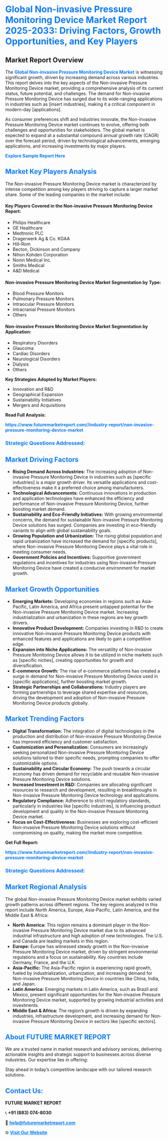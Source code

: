 <h1 style="color: #007BFF;">Global Non-invasive Pressure Monitoring Device Market Report 2025-2033: Driving Factors, Growth Opportunities, and Key Players</h1>

<section id="overview">
<h2>Market Report Overview</h2>
<p>The <a href="https://www.futuremarketreport.com//industry-report/non-invasive-pressure-monitoring-device-market" style="color: #007BFF; text-decoration: none;"><strong>Global Non-invasive Pressure Monitoring Device Market</strong></a> is witnessing significant growth, driven by increasing demand across various industries. This report delves into the key aspects of the Non-invasive Pressure Monitoring Device market, providing a comprehensive analysis of its current status, future potential, and challenges. The demand for Non-invasive Pressure Monitoring Device has surged due to its wide-ranging applications in industries such as [insert industries], making it a critical component in modern-day [applications].</p>
<p>As consumer preferences shift and industries innovate, the Non-invasive Pressure Monitoring Device market continues to evolve, offering both challenges and opportunities for stakeholders. The global market is expected to expand at a substantial compound annual growth rate (CAGR) over the forecast period, driven by technological advancements, emerging applications, and increasing investments by major players.</p>
</section>

<section id="overview">
<p><a href="https://www.futuremarketreport.com//request-sample/reportId=54041" style="color: #007BFF; text-decoration: none;"><strong>Explore Sample Report Here</strong></a></p>
</section>

<section id="key-players">
<h2 style="color: #007BFF;">Market Key Players Analysis</h2>
<p>The Non-invasive Pressure Monitoring Device market is characterized by intense competition among key players striving to capture a larger market share. Some of the leading companies in the market include:</p>
<h4>Key Players Covered in the Non-invasive Pressure Monitoring Device Report:</h4>
<ul><li>Philips Healthcare</li><li>GE Healthcare</li><li>Medtronic PLC</li><li>Dragerwerk Ag &amp; Co. KGAA</li><li>Hill-Rom</li><li>Becton, Dickinson and Company</li><li>Nihon Kohden Corporation</li><li>Nonin Medical Inc.</li><li>Smiths Medical</li><li>A&amp;D Medical</li></ul>
<h4>Non-invasive Pressure Monitoring Device Market Segmentation by Type:</h4>
<ul><li>Blood Pressure Monitors</li><li>Pulmonary Pressure Monitors</li><li>Intraocular Pressure Monitors</li><li>Intracranial Pressure Monitors</li><li>Others</li></ul>

<h4>Non-invasive Pressure Monitoring Device Market Segmentation by Application:</h4>
<ul><li>Respiratory Disorders</li><li>Glaucoma</li><li>Cardiac Disorders</li><li>Neurological Disorders</li><li>Dialysis</li><li>Others</li></ul>
<p><strong>Key Strategies Adopted by Market Players:</strong></p>
<ul>
<li>Innovation and R&D</li>
<li>Geographical Expansion</li>
<li>Sustainability Initiatives</li>
<li>Mergers and Acquisitions</li>
</ul>
</section>

<section>
<p><strong>Read Full Analysis: </strong></p><a href="https://www.futuremarketreport.com//industry-report/non-invasive-pressure-monitoring-device-market" style="color: #007BFF; text-decoration: none;"><strong>https://www.futuremarketreport.com//industry-report/non-invasive-pressure-monitoring-device-market</strong></a>
<h3 style="color: #007BFF;">Strategic Questions Addressed:</h3>
</section>

<section id="driving-factors">
<h2 style="color: #007BFF;">Market Driving Factors</h2>
<ul>
<li><strong>Rising Demand Across Industries:</strong> The increasing adoption of Non-invasive Pressure Monitoring Device in industries such as [specific industries] is a major growth driver. Its versatile applications and cost-effectiveness make it a preferred choice among manufacturers.</li>
<li><strong>Technological Advancements:</strong> Continuous innovations in production and application technologies have enhanced the efficiency and performance of Non-invasive Pressure Monitoring Device, further boosting market demand.</li>
<li><strong>Sustainability and Eco-Friendly Initiatives:</strong> With growing environmental concerns, the demand for sustainable Non-invasive Pressure Monitoring Device solutions has surged. Companies are investing in eco-friendly variants to align with global sustainability goals.</li>
<li><strong>Growing Population and Urbanization:</strong> The rising global population and rapid urbanization have increased the demand for [specific products], where Non-invasive Pressure Monitoring Device plays a vital role in meeting consumer needs.</li>
<li><strong>Government Policies and Incentives:</strong> Supportive government regulations and incentives for industries using Non-invasive Pressure Monitoring Device have created a conducive environment for market growth.</li>
</ul>
</section>

<section id="growth-opportunities">
<h2 style="color: #007BFF;">Market Growth Opportunities</h2>
<ul>
<li><strong>Emerging Markets:</strong> Developing economies in regions such as Asia-Pacific, Latin America, and Africa present untapped potential for the Non-invasive Pressure Monitoring Device market. Increasing industrialization and urbanization in these regions are key growth drivers.</li>
<li><strong>Innovative Product Development:</strong> Companies investing in R&D to create innovative Non-invasive Pressure Monitoring Device products with enhanced features and applications are likely to gain a competitive edge.</li>
<li><strong>Expansion into Niche Applications:</strong> The versatility of Non-invasive Pressure Monitoring Device allows it to be utilized in niche markets such as [specific niches], creating opportunities for growth and diversification.</li>
<li><strong>E-commerce Growth:</strong> The rise of e-commerce platforms has created a surge in demand for Non-invasive Pressure Monitoring Device used in [specific applications], further boosting market growth.</li>
<li><strong>Strategic Partnerships and Collaborations:</strong> Industry players are forming partnerships to leverage shared expertise and resources, driving the development and adoption of Non-invasive Pressure Monitoring Device products globally.</li>
</ul>
</section>

<section id="trending-factors">
<h2 style="color: #007BFF;">Market Trending Factors</h2>
<ul>
<li><strong>Digital Transformation:</strong> The integration of digital technologies in the production and distribution of Non-invasive Pressure Monitoring Device has improved efficiency and customer satisfaction.</li>
<li><strong>Customization and Personalization:</strong> Consumers are increasingly seeking personalized Non-invasive Pressure Monitoring Device solutions tailored to their specific needs, prompting companies to offer customizable options.</li>
<li><strong>Sustainability and Circular Economy:</strong> The push towards a circular economy has driven demand for recyclable and reusable Non-invasive Pressure Monitoring Device solutions.</li>
<li><strong>Increased Investment in R&D:</strong> Companies are allocating significant resources to research and development, resulting in breakthroughs in Non-invasive Pressure Monitoring Device technology and applications.</li>
<li><strong>Regulatory Compliance:</strong> Adherence to strict regulatory standards, particularly in industries like [specific industries], is influencing product development and quality in the Non-invasive Pressure Monitoring Device market.</li>
<li><strong>Focus on Cost-Effectiveness:</strong> Businesses are exploring cost-efficient Non-invasive Pressure Monitoring Device solutions without compromising on quality, making the market more competitive.</li>
</ul>
</section>

<section>
<p><strong>Get Full Report: </strong></p><a href="https://www.futuremarketreport.com//industry-report/non-invasive-pressure-monitoring-device-market" style="color: #007BFF; text-decoration: none;"><strong>https://www.futuremarketreport.com//industry-report/non-invasive-pressure-monitoring-device-market</strong></a>
<h3 style="color: #007BFF;">Strategic Questions Addressed:</h3>
</section>


<section id="regional-analysis">
<h2 style="color: #007BFF;">Market Regional Analysis</h2>
<p>The global Non-invasive Pressure Monitoring Device market exhibits varied growth patterns across different regions. The key regions analyzed in this report include North America, Europe, Asia-Pacific, Latin America, and the Middle East & Africa:</p>
<ul>
<li><strong>North America:</strong> This region remains a dominant player in the Non-invasive Pressure Monitoring Device market due to its advanced industrial infrastructure and high adoption of new technologies. The U.S. and Canada are leading markets in this region.</li>
<li><strong>Europe:</strong> Europe has witnessed steady growth in the Non-invasive Pressure Monitoring Device market, driven by stringent environmental regulations and a focus on sustainability. Key countries include Germany, France, and the U.K.</li>
<li><strong>Asia-Pacific:</strong> The Asia-Pacific region is experiencing rapid growth, fueled by industrialization, urbanization, and increasing demand for Non-invasive Pressure Monitoring Device in countries like China, India, and Japan.</li>
<li><strong>Latin America:</strong> Emerging markets in Latin America, such as Brazil and Mexico, present significant opportunities for the Non-invasive Pressure Monitoring Device market, supported by growing industrial activities and investments.</li>
<li><strong>Middle East & Africa:</strong> The region’s growth is driven by expanding industries, infrastructure development, and increasing demand for Non-invasive Pressure Monitoring Device in sectors like [specific sectors].</li>
</ul>
</section>

<footer>
<h2 style="color: #007BFF;">About FUTURE MARKET REPORT</h2>
<p>We are a trusted name in market research and advisory services, delivering actionable insights and strategic support to businesses across diverse industries. Our expertise lies in offering:</p>

<p>Stay ahead in today’s competitive landscape with our tailored research solutions.</p>

<h2 style="color: #007BFF;">Contact Us:</h2>
<p><strong>FUTURE MARKET REPORT</strong></p>
<p>📞 <strong>+91 (883) 074-8030</strong></p>
<p>📧 <strong><a href="mailto:help@futuremarketreport.com" style="color: #007BFF;">help@futuremarketreport.com</a></strong></p>
<p>🌐 <strong><a href="https://www.futuremarketreport.com/" style="color: #007BFF;">Visit Our Website</a></strong></p>
</footer>